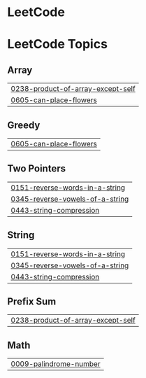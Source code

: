 # LeetCode
<!---LeetCode Topics Start-->
# LeetCode Topics
## Array
|  |
| ------- |
| [0238-product-of-array-except-self](https://github.com/duonhungsw/LeetCode/tree/master/0238-product-of-array-except-self) |
| [0605-can-place-flowers](https://github.com/duonhungsw/LeetCode/tree/master/0605-can-place-flowers) |
## Greedy
|  |
| ------- |
| [0605-can-place-flowers](https://github.com/duonhungsw/LeetCode/tree/master/0605-can-place-flowers) |
## Two Pointers
|  |
| ------- |
| [0151-reverse-words-in-a-string](https://github.com/duonhungsw/LeetCode/tree/master/0151-reverse-words-in-a-string) |
| [0345-reverse-vowels-of-a-string](https://github.com/duonhungsw/LeetCode/tree/master/0345-reverse-vowels-of-a-string) |
| [0443-string-compression](https://github.com/duonhungsw/LeetCode/tree/master/0443-string-compression) |
## String
|  |
| ------- |
| [0151-reverse-words-in-a-string](https://github.com/duonhungsw/LeetCode/tree/master/0151-reverse-words-in-a-string) |
| [0345-reverse-vowels-of-a-string](https://github.com/duonhungsw/LeetCode/tree/master/0345-reverse-vowels-of-a-string) |
| [0443-string-compression](https://github.com/duonhungsw/LeetCode/tree/master/0443-string-compression) |
## Prefix Sum
|  |
| ------- |
| [0238-product-of-array-except-self](https://github.com/duonhungsw/LeetCode/tree/master/0238-product-of-array-except-self) |
## Math
|  |
| ------- |
| [0009-palindrome-number](https://github.com/duonhungsw/LeetCode/tree/master/0009-palindrome-number) |
<!---LeetCode Topics End-->